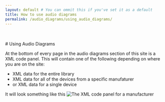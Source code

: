 ```yaml
---
layout: default # You can ommit this if you've set it as a default
title: How to use audio diagrams
permalink: /audio_diagrams/using_audio_diagrams/
---
```


<br />
<br />
# Using Audio Diagrams

At the bottom of every page in the audio diagrams section of this site is a XML code panel. This will contain one of the following depending on where you are on the site:
 - XML data for the entire library
 - XML data for all of the devices from a specific manufaturer
 - or XML data for a single device

It will look something like this
![The XML code panel for a manufacturer](/media/audio_diagrams/tutorials/using/1_xml_panel.png)